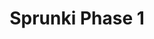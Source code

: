 ---
slug: sprunki-phase-1-2089
title: Sprunki Phase 1
description: "Sprunki Phase 1 is an exciting online game. Play for free directly in your browser!"
icon: /images/popular_mods/Sprunki Phase 1.png
url: https://wowtbc.net/sprunkin/phase1/index.html
previewImage: /images/popular_mods/Sprunki Phase 1.png
type: popular mods

# SEO配置
seo:
  title: "Sprunki Phase 1 - Play Free Online Game | Fun Browser Games"
  description: "Sprunki Phase 1 - Play this fun online game for free in your browser. No download required!"
  ogImage: "/images/popular_mods/Sprunki Phase 1.png"
  keywords: "sprunki-phase-1-2089, online game, browser game, free game, popular mods game, play online"

videoUrls:
  - https://www.youtube.com/embed/example1
  - https://www.youtube.com/embed/example2

whyPlay:
  title: "Why Play Sprunki Phase 1?"
  items:
    - "Immersive Gameplay: Sprunki Phase 1 offers an engaging and immersive gaming experience that will keep you entertained for hours"
    - "Challenging Levels: Test your skills with increasingly difficult challenges and obstacles"
    - "Beautiful Graphics: Enjoy stunning visuals and smooth animations that bring the game world to life"
    - "Regular Updates: New content and features are added regularly to keep the game fresh and exciting"
    - "Free to Play: Experience all the fun without spending a penny"
    - "Community Features: Connect with other players, share strategies, and compete for high scores"
    - "Cross-Platform: Play on any device with a web browser, no downloads required"

features:
  title: "Key Features of Sprunki Phase 1"
  image: "/images/popular_mods/Sprunki Phase 1.png"
  items:
    - "Intuitive Controls: Easy to learn controls make Sprunki Phase 1 accessible for players of all skill levels"
    - "Multiple Game Modes: Enjoy various gameplay options that provide different challenges and experiences"
    - "Character Customization: Personalize your gaming experience with unique characters and items"
    - "Achievement System: Complete special tasks to earn rewards and recognition"
    - "Leaderboards: Compete with players worldwide and see who can achieve the highest scores"

characteristics:
  title: "Game Characteristics"
  image: "/images/popular_mods/Sprunki Phase 1.png"
  items:
    - "Genre: Popular mods game with elements of strategy and skill"
    - "Difficulty: Suitable for both casual gamers and those seeking a challenge"
    - "Play Time: Quick sessions or extended gameplay, depending on your preference"
    - "Art Style: Vibrant and engaging visuals that enhance the gaming experience"
    - "Sound Design: Immersive audio that complements the gameplay perfectly"

info: "Sprunki Phase 1 is an exciting online game that offers players a unique and engaging gaming experience. With its intuitive controls, stunning visuals, and challenging gameplay, Sprunki Phase 1 provides hours of entertainment for players of all ages and skill levels. Whether you're looking for a quick gaming session during a break or an extended play session, Sprunki Phase 1 delivers an immersive experience that will keep you coming back for more. The game features multiple levels of increasing difficulty, ensuring that players are constantly challenged as they progress. With regular updates adding new content and features, Sprunki Phase 1 remains fresh and exciting, providing endless entertainment options for its growing community of players."

howToPlayIntro: "Welcome to Sprunki Phase 1! This guide will walk you through the basics and help you master the game. Whether you're a beginner or looking to improve your skills, these tips and instructions will enhance your gaming experience."

howToPlaySteps:
  - title: "Getting Started"
    description: "Begin your Sprunki Phase 1 adventure by familiarizing yourself with the controls. Use your keyboard or mouse to navigate through the game interface. The tutorial will guide you through the basic mechanics and help you understand the objectives."
  - title: "Understanding the Objectives"
    description: "In Sprunki Phase 1, your main goal is to progress through levels by completing specific objectives. Each level presents unique challenges that require different strategies and approaches."
  - title: "Mastering the Controls"
    description: "Practice using the controls to improve your precision and reaction time. Sprunki Phase 1 requires quick reflexes and strategic thinking to overcome obstacles and defeat opponents."
  - title: "Utilizing Power-ups"
    description: "Collect power-ups throughout the game to enhance your abilities and overcome difficult challenges. Each power-up offers unique advantages that can be crucial for success."
  - title: "Developing Strategies"
    description: "As you progress in Sprunki Phase 1, develop effective strategies for different scenarios. Analyze patterns, anticipate challenges, and adapt your approach to maximize your performance."

faq:
  title: "Frequently Asked Questions about Sprunki Phase 1"
  items:
    - question: "Is Sprunki Phase 1 free to play?"
      answer: "Yes, Sprunki Phase 1 is completely free to play directly in your web browser. No downloads or purchases are required to enjoy the full game experience."
    - question: "Can I play Sprunki Phase 1 on mobile devices?"
      answer: "Yes, Sprunki Phase 1 is optimized for both desktop and mobile play. You can enjoy the game on any device with a web browser and internet connection."
    - question: "Are there any in-game purchases?"
      answer: "While Sprunki Phase 1 is free to play, there may be optional in-game purchases available for cosmetic items or additional features that don't affect core gameplay."
    - question: "How often is Sprunki Phase 1 updated?"
      answer: "The developers regularly update Sprunki Phase 1 with new content, features, and improvements based on player feedback and game performance."
    - question: "Can I play Sprunki Phase 1 offline?"
      answer: "Currently, Sprunki Phase 1 requires an internet connection to play as it's a browser-based online game."
    - question: "Is Sprunki Phase 1 suitable for children?"
      answer: "Yes, Sprunki Phase 1 is designed to be family-friendly and suitable for players of all ages."
    - question: "How do I report bugs or issues?"
      answer: "If you encounter any problems while playing Sprunki Phase 1, you can report them through the game's support page or contact the developers directly through their website."
    - question: "Still Have Questions?"
      answer: "If you have additional questions about Sprunki Phase 1 that aren't covered in this FAQ, please visit our support center or contact our customer service team for assistance."
---
